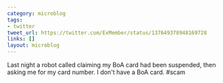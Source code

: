 ```yaml
---
category: microblog
tags:
- twitter
tweet_url: https://twitter.com/ExMember/status/137649378948169728
links: []
layout: microblog
---
```

Last night a robot called claiming my BoA card had been suspended, then asking me for my card number. I don't have a BoA card. #scam
